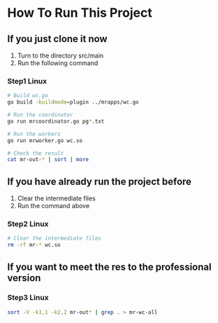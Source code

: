 # How To Run This Project

## If you just clone it now

1. Turn to the directory src/main
2. Run the following command

### Step1 Linux

```bash
# Build wc.go
go build -buildmode=plugin ../mrapps/wc.go

# Run the coordinator
go run mrcoordinator.go pg*.txt

# Run the workers
go run mrworker.go wc.so

# Check the result
cat mr-out-* | sort | more
```

## If you have already run the project before

1. Clear the intermediate files
2. Run the command above

### Step2 Linux

```bash
# Clear the intermediate files
rm -rf mr-* wc.so
```

## If you want to meet the res to the professional version

### Step3 Linux

```bash
sort -V -k1,1 -k2,2 mr-out* | grep . > mr-wc-all
```
